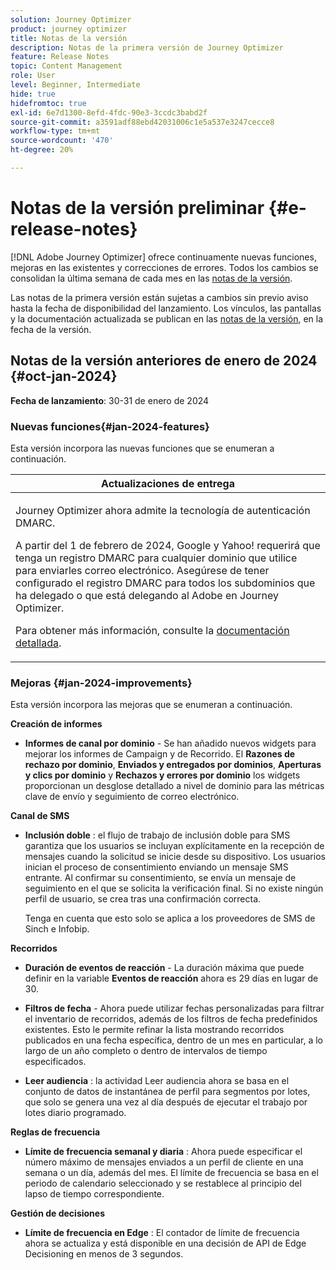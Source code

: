 ```yaml
---
solution: Journey Optimizer
product: journey optimizer
title: Notas de la versión
description: Notas de la primera versión de Journey Optimizer
feature: Release Notes
topic: Content Management
role: User
level: Beginner, Intermediate
hide: true
hidefromtoc: true
exl-id: 6e7d1300-8efd-4fdc-90e3-3ccdc3babd2f
source-git-commit: a3591adf88ebd42031006c1e5a537e3247cecce8
workflow-type: tm+mt
source-wordcount: '470'
ht-degree: 20%

---
```


# Notas de la versión preliminar {#e-release-notes}

[!DNL Adobe Journey Optimizer] ofrece continuamente nuevas funciones, mejoras en las existentes y correcciones de errores. Todos los cambios se consolidan la última semana de cada mes en las [notas de la versión](release-notes.md).

Las notas de la primera versión están sujetas a cambios sin previo aviso hasta la fecha de disponibilidad del lanzamiento. Los vínculos, las pantallas y la documentación actualizada se publican en las [notas de la versión](release-notes.md), en la fecha de la versión.

## Notas de la versión anteriores de enero de 2024 {#oct-jan-2024}

**Fecha de lanzamiento**: 30-31 de enero de 2024

### Nuevas funciones{#jan-2024-features}

Esta versión incorpora las nuevas funciones que se enumeran a continuación.


<table>
<thead>
<tr>
<th><strong>Actualizaciones de entrega</strong><br/></th>
</tr>
</thead>
<tbody>
<tr>
<td>
<p>Journey Optimizer ahora admite la tecnología de autenticación DMARC.</p>
<p>A partir del 1 de febrero de 2024, Google y Yahoo! requerirá que tenga un registro DMARC para cualquier dominio que utilice para enviarles correo electrónico. Asegúrese de tener configurado el registro DMARC para todos los subdominios que ha delegado o que está delegando al Adobe en Journey Optimizer.</p>
<!--img src="assets/channel-reports.png"/-->
<p>Para obtener más información, consulte la <a href="../configuration/dmarc-record-update.md">documentación detallada</a>.</p>
</tr>
</tbody>
</table>



### Mejoras {#jan-2024-improvements}

Esta versión incorpora las mejoras que se enumeran a continuación.

**Creación de informes**

* **Informes de canal por dominio** - Se han añadido nuevos widgets para mejorar los informes de Campaign y de Recorrido. El **Razones de rechazo por dominio**, **Enviados y entregados por dominios**, **Aperturas y clics por dominio** y **Rechazos y errores por dominio** los widgets proporcionan un desglose detallado a nivel de dominio para las métricas clave de envío y seguimiento de correo electrónico.

**Canal de SMS**

* **Inclusión doble** : el flujo de trabajo de inclusión doble para SMS garantiza que los usuarios se incluyan explícitamente en la recepción de mensajes cuando la solicitud se inicie desde su dispositivo. Los usuarios inician el proceso de consentimiento enviando un mensaje SMS entrante. Al confirmar su consentimiento, se envía un mensaje de seguimiento en el que se solicita la verificación final. Si no existe ningún perfil de usuario, se crea tras una confirmación correcta.

  Tenga en cuenta que esto solo se aplica a los proveedores de SMS de Sinch e Infobip.

**Recorridos**

* **Duración de eventos de reacción** - La duración máxima que puede definir en la variable **Eventos de reacción** ahora es 29 días en lugar de 30.

* **Filtros de fecha** - Ahora puede utilizar fechas personalizadas para filtrar el inventario de recorridos, además de los filtros de fecha predefinidos existentes. Esto le permite refinar la lista mostrando recorridos publicados en una fecha específica, dentro de un mes en particular, a lo largo de un año completo o dentro de intervalos de tiempo especificados.

* **Leer audiencia**  : la actividad Leer audiencia ahora se basa en el conjunto de datos de instantánea de perfil para segmentos por lotes, que solo se genera una vez al día después de ejecutar el trabajo por lotes diario programado.

**Reglas de frecuencia**

* **Límite de frecuencia semanal y diaria** : Ahora puede especificar el número máximo de mensajes enviados a un perfil de cliente en una semana o un día, además del mes. El límite de frecuencia se basa en el periodo de calendario seleccionado y se restablece al principio del lapso de tiempo correspondiente.


**Gestión de decisiones**

* **Límite de frecuencia en Edge** : El contador de límite de frecuencia ahora se actualiza y está disponible en una decisión de API de Edge Decisioning en menos de 3 segundos.